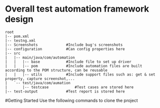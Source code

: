 # Overall test automation framework design
```
root
|-- pom.xml
|-- testng.xml
|-- Screenshots				#Include bug's screenshots
|-- configuration			#Can config properties here
|-- src
|   |-- main/java/com/automation	
|   |   |-- base			#Include file to set up driver
|   |   |-- pom				#Include automation files are built according to the POM structure, can be reusable
|   |   |-- utils			#Include support files such as: get & set property, capture screenshot,... 
|   `-- test/java/com/aumation
|       |-- testcase			#Test cases are stored here
|-- test-output				#Test report is stored here
```
#Getting Started
Use the following commands to clone the project
```
```
